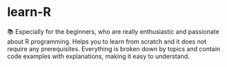 # learn-R
📚 Especially for the beginners, who are really enthusiastic and passionate about R programming.  Helps you to learn from scratch and it does not require any prerequisites. Everything is broken down by topics and contain code examples with explanations, making it easy to understand. 
